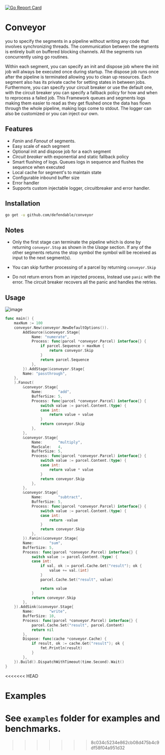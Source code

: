 [![Go Report Card](https://goreportcard.com/badge/github.com/defendable/conveyor)](https://goreportcard.com/report/github.com/defendable/conveyor)

# Conveyor
you to specify the segments in a pipeline without writing any code that involves synchronizing threads. The communication between the segments is entirely built on buffered blocking channels. All the segments run concurrently using go routines.

Within each segment, you can specify an init and dispose job where the init job will always be executed once during startup. The dispose job runs once after the pipeline is terminated allowing you to clean up resources. Each segment also has its private cache for setting states in between jobs. Furthermore, you can specify your circuit breaker or use the default one, with the circuit breaker you can specify a fallback policy for how and when to reprocess a failed job. This Framework queues and segments logs making them easier to read as they get flushed once the data has flown through the whole pipeline, making logs come to stdout. The logger can also be customized or you can inject our own.

## Features
* *Fanin* and *Fanout* of segments.
* Easy scale of each segment
* Optional init and dispose job for a each segment
* *Circuit breaker* with exponential and static fallback policy
* Smart flushing of logs. Queues logs in sequence and flushes the sequence when executed
* Local cache for segment's to maintain state
* Configurable inbound buffer size
* Error handler 
* Supports custom injectable logger, circuitbreaker and error handler.

## Installation

```bash
go get -u github.com/defendable/conveyor
```

## Notes
* Only the first stage can terminate the pipeline which is done by returning `conveyor.Stop` as shown in the *Usage* section. If any of the other segments returns the stop symbol the symbol will be received as input to the next segment(s).

* You can skip further processing of a parcel by returning `conveyor.Skip`

* Do not return errors from an injected process, Instead use `panic` with the error. The circuit breaker recovers all the panic and handles the retries.

## Usage

![image](https://raw.githubusercontent.com/defendable/conveyor/features/readme/docs/images/multistage.png)

```go
func main() {
	maxNum := 100
	conveyor.New(conveyor.NewDefaultOptions()).
		AddSource(&conveyor.Stage{
			Name: "numerate",
			Process: func(parcel *conveyor.Parcel) interface{} {
				if parcel.Sequence > maxNum {
					return conveyor.Skip
				}
				return parcel.Sequence
			},
		}).AddStage(&conveyor.Stage{
		Name: "passthrough",
	},
	).Fanout(
		&conveyor.Stage{
			Name:       "add",
			BufferSize: 5,
			Process: func(parcel *conveyor.Parcel) interface{} {
				switch value := parcel.Content.(type) {
				case int:
					return value + value
				}
				return conveyor.Skip
			},
		},
		&conveyor.Stage{
			Name:       "multiply",
			MaxScale:   4,
			BufferSize: 5,
			Process: func(parcel *conveyor.Parcel) interface{} {
				switch value := parcel.Content.(type) {
				case int:
					return value * value
				}
				return conveyor.Skip
			},
		},
		&conveyor.Stage{
			Name:       "subtract",
			BufferSize: 5,
			Process: func(parcel *conveyor.Parcel) interface{} {
				switch value := parcel.Content.(type) {
				case int:
					return -value
				}
				return conveyor.Skip
			},
		}).Fanin(&conveyor.Stage{
		Name:       "sum",
		BufferSize: 5,
		Process: func(parcel *conveyor.Parcel) interface{} {
			switch value := parcel.Content.(type) {
			case int:
				if val, ok := parcel.Cache.Get("result"); ok {
					value += val.(int)
				}
				parcel.Cache.Set("result", value)

				return value
			}
			return conveyor.Skip
		},
	}).AddSink(&conveyor.Stage{
		Name:       "write",
		BufferSize: 10,
		Process: func(parcel *conveyor.Parcel) interface{} {
			parcel.Cache.Set("result", parcel.Content)
			return nil
		},
		Dispose: func(cache *conveyor.Cache) {
			if result, ok := cache.Get("result"); ok {
				fmt.Println(result)
			}
		},
	}).Build().DispatchWithTimeout(time.Second).Wait()
}
```

<<<<<<< HEAD
# Examples

See `examples` folder for examples and benchmarks.
=======
>>>>>>> 8c034c5234e862cb08d475b4c9df58f04a951d32

